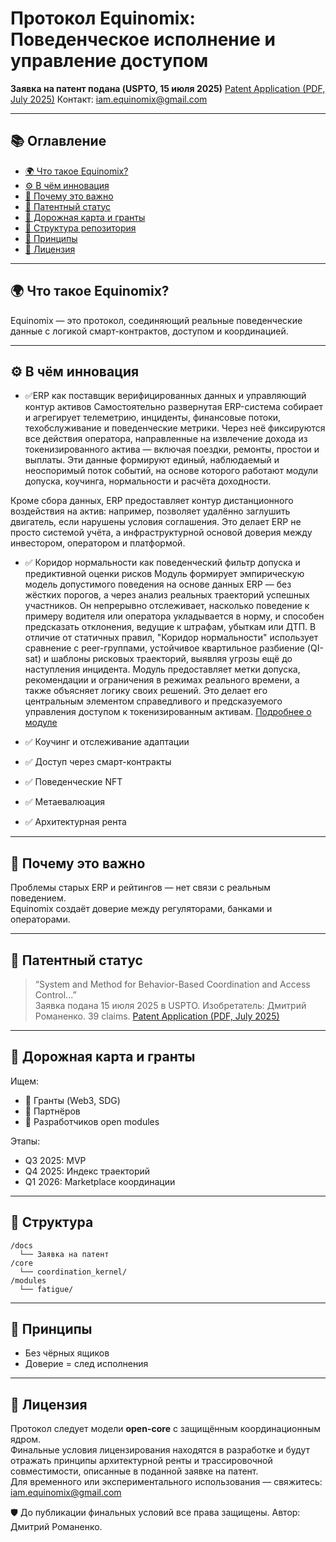 
# Протокол Equinomix: Поведенческое исполнение и управление доступом

**Заявка на патент подана (USPTO, 15 июля 2025)**  [Patent Application (PDF, July 2025)](./docs/Provisional_Patent_Equinomix_USPTO_2025.pdf)
Контакт: iam.equinomix@gmail.com

---

## 📚 Оглавление

- [🌍 Что такое Equinomix?](#-что-такое-equinomix)
- [⚙️ В чём инновация](#️-в-чём-инновация)
- [🧠 Почему это важно](#-почему-это-важно)
- [🔐 Патентный статус](#-патентный-статус)
- [🚀 Дорожная карта и гранты](#-дорожная-карта-и-гранты)
- [📂 Структура репозитория](#-структура-репозитория)
- [🧠 Принципы](#-принципы)
- [🙌 Лицензия](#-лицензия)

---

## 🌍 Что такое Equinomix?

Equinomix — это протокол, соединяющий реальные поведенческие данные с логикой смарт-контрактов, доступом и координацией.

---

## ⚙️ В чём инновация
- ✅ERP как поставщик верифицированных данных и управляющий контур активов
Самостоятельно развернутая ERP-система собирает и агрегирует телеметрию, инциденты, финансовые потоки, техобслуживание и поведенческие метрики. Через неё фиксируются все действия оператора, направленные на извлечение дохода из токенизированного актива — включая поездки, ремонты, простои и выплаты. Эти данные формируют единый, наблюдаемый и неоспоримый поток событий, на основе которого работают модули допуска, коучинга, нормальности и расчёта доходности.

Кроме сбора данных, ERP предоставляет контур дистанционного воздействия на актив: например, позволяет удалённо заглушить двигатель, если нарушены условия соглашения. Это делает ERP не просто системой учёта, а инфраструктурной основой доверия между инвестором, оператором и платформой.
- ✅ Коридор нормальности как поведенческий фильтр допуска и предиктивной оценки рисков
Модуль формирует эмпирическую модель допустимого поведения на основе данных ERP — без жёстких порогов, а через анализ реальных траекторий успешных участников. Он непрерывно отслеживает, насколько поведение к примеру водителя или оператора укладывается в норму, и способен предсказать отклонения, ведущие к штрафам, убыткам или ДТП.
В отличие от статичных правил, "Коридор нормальности" использует сравнение с peer-группами, устойчивое квартильное разбиение (QI-sat) и шаблоны рисковых траекторий, выявляя угрозы ещё до наступления инцидента. Модуль предоставляет метки допуска, рекомендации и ограничения в режимах реального времени, а также объясняет логику своих решений. Это делает его центральным элементом справедливого и предсказуемого управления доступом к токенизированным активам.
[Подробнее о модуле](https://github.com/BigMekCore/equinomix/blob/main/docs/%D0%BC%D0%BE%D0%B4%D1%83%D0%BB%D1%8C%20%D0%BA%D0%BE%D1%80%D0%B8%D0%B4%D0%BE%D1%80%20%D0%BD%D0%BE%D1%80%D0%BC%D0%B0%D0%BB%D1%8C%D0%BD%D0%BE%D1%81%D1%82%D0%B8.pdf)

- ✅ Коучинг и отслеживание адаптации
- ✅ Доступ через смарт-контракты
- ✅ Поведенческие NFT
- ✅ Метaeвaлюация
- ✅ Архитектурная рента

---

## 🧠 Почему это важно

Проблемы старых ERP и рейтингов — нет связи с реальным поведением.  
Equinomix создаёт доверие между регуляторами, банками и операторами.

---

## 🔐 Патентный статус

> “System and Method for Behavior-Based Coordination and Access Control...”  
Заявка подана 15 июля 2025 в USPTO. Изобретатель: Дмитрий Романенко. 39 claims. [Patent Application (PDF, July 2025)](./docs/Provisional_Patent_Equinomix_USPTO_2025.pdf)

---

## 🚀 Дорожная карта и гранты

Ищем:
- 💸 Гранты (Web3, SDG)
- 🤝 Партнёров
- 👷 Разработчиков open modules

Этапы:
- Q3 2025: MVP
- Q4 2025: Индекс траекторий
- Q1 2026: Marketplace координации

---

## 📂 Структура

```
/docs
  └── Заявка на патент
/core
  └── coordination_kernel/
/modules
  └── fatigue/
```

---

## 🧠 Принципы

- Без чёрных ящиков
- Доверие = след исполнения

---

## 🙌 Лицензия

Протокол следует модели **open-core** с защищённым координационным ядром.  
Финальные условия лицензирования находятся в разработке и будут отражать принципы архитектурной ренты и трассировочной совместимости, описанные в поданной заявке на патент.  
Для временного или экспериментального использования — свяжитесь: iam.equinomix@gmail.com

🛡️ До публикации финальных условий все права защищены. Автор: Дмитрий Романенко.
